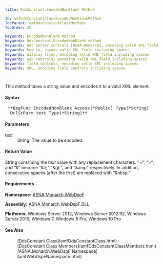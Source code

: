```yaml
---
title: DdsConstant.EncodedNonBlank Method

Id: amfDdsConstantClassEncodedNonBlankMethod
TocParent: amfDdsConstantClassMethods
TocOrder: 20

keywords: EncodedNonBlank method
keywords: DdsConstant.EncodedNonBlank method
keywords: Web server controls [ASNA.Monarch], encoding valid XML field including spaces
keywords: how to, encode valid XML field including spaces
keywords: display files, encoding valid XML field including spaces
keywords: web controls, encoding valid XML field including spaces
keywords: field controls, encoding valid XML including spaces
keywords: XML, encoding field controls including spaces

---
```


This method takes a string value and encodes it to a valid XML element.

#### Syntax
<pre class="syntax"> **BegFunc EncodedNonBlank Access(*Public) Type(*String)
  DclSrParm text Type(*String)** </pre>

#### Parameters
<dl>
        <dt>text</dt>
        <dd>String. The value to be encoded.</dd>
</dl>

#### Return Value
String containing the *text* value with any replacement characters. "&lt;", "&gt;", and "&amp;" become "&amp;lt;" "&amp;gt;", and "&amp;amp" respectively. In addition, consecutive spaces (after the first) are replaced with "&amp;nbsp;".

#### Requirements
**Namespace:** [ASNA.Monarch.WebDspF](amfWebDspFNamespace.html)

**Assembly:** ASNA.Monarch.WebDspF.DLL

**Platforms:** Windows Server 2012, Windows Server 2012 R2, Windows Server 2016, Windows 7, Windows 8 Pro, Windows 10 Pro

#### See Also
<dl>
        <dd>[DdsConstant Class](amfDdsConstantClass.html)</dd>
        <dd>[DdsConstant Class Members](amfDdsConstantClassMembers.html)</dd>
        <dd>[ASNA.Monarch.WebDspF Namespace](amfWebDspFNamespace.html)</dd>
</dl>


